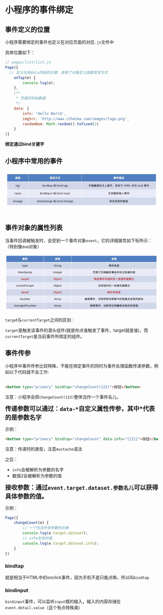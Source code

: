 # 小程序的事件绑定



## 事件定义的位置

小程序需要绑定的事件也定义在对应页面的对应`.js`文件中

具体位置如下：

```js
// pages/list/list.js
Page({
  // 定义在和data同级的位置，使用了对象定义函数简写方式
    onTap(e) {
        console.log(e);
    },
    /**
     * 页面的初始数据
     */
    data: {
        info: 'Hello World',
        imgSrc: 'http://www.itheima.com/images/logo.png',
        randomNum: Math.random().toFixed(2)
    }
)}
```



**绑定通过bind关键字**



## 小程序中常用的事件

![14-事件](../../前端图片/微信小程序/14-事件.PNG)



## 事件对象的属性列表

当事件回调被触发时，会受到一个事件对象`event`，它的详细属性如下标所示：（特别像`dom`对象）

![15-事件对象列表](../../前端图片/微信小程序/15-事件对象列表.PNG)

`targe`t与`currentTarget`之间的区别：

`target`是触发该事件的源头组件(就是你点谁触发了事件，target就是谁)，而`currentTarget`是当前事件所绑定的组件。





## 事件传参

小程序中事件传参比较特殊，不能在绑定事件的同时为事件处理函数传递参数，例如以下代码就不会工作:

```html

<button type="primary" bindtap="changeCount(123)">按钮</button>
```

注意：小程序会把`changeCount(123)`整体当作一个事件名儿。



<strong style="font-size: 20px">传递参数可以通过：`data-*`自定义**属性**传参，其中*代表的是参数名字</strong>

示例：

```html
<button type="primary" bindtap="changeCount" data-info="{{2}}">按钮</button>
```

注意：传递时的类型，注意`mustache`语法

之后：

* `info`会被解析为参数的名字
* 数值2会被解析为参数的值





<strong style="font-size: 20px">接收参数：通过`event.target.dataset.参数名儿`可以获得具体参数的值。</strong>

示例：

```js
Page({
    changeCount(e) {
        // 一个包含所有参数的对象
        console.log(e.target.dataset);
        // info形参的值
        console.log(e.target.dataset.info);
    }
})
```



### bindtap

就是相当于HTML中的onclick事件，因为手机不是只能点嘛，所以叫`bindtap`



### bindinput

`bindinput`事件，可以监听`input`框的输入，输入的内容存储在`event.detail.value`（这个有点特殊奥)

